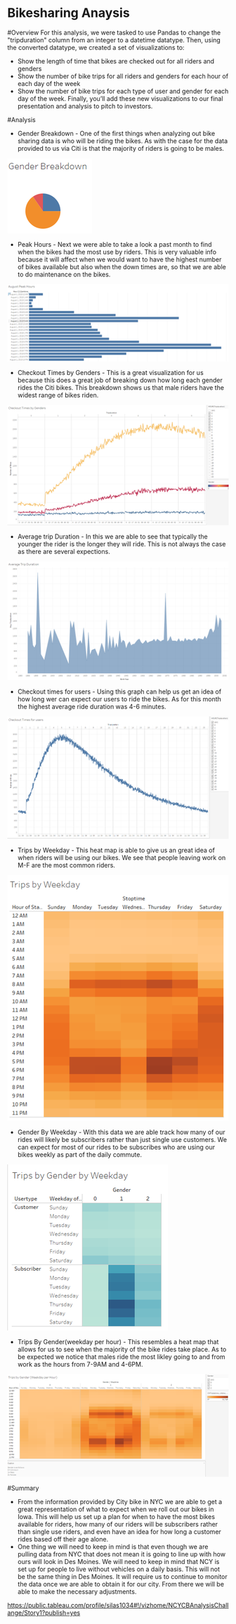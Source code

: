 # Bikesharing Anaysis 

#Overview
For this analysis, we were tasked to use Pandas to change the "tripduration" column from an integer to a datetime datatype. Then, using the converted datatype, we created a set of visualizations to:

* Show the length of time that bikes are checked out for all riders and genders
* Show the number of bike trips for all riders and genders for each hour of each day of the week
* Show the number of bike trips for each type of user and gender for each day of the week.
Finally, you’ll add these new visualizations to our final presentation and analysis to pitch to investors.

#Analysis

* Gender Breakdown - One of the first things when analyzing out bike sharing data is who will be riding the bikes.  As with the case for the data provided to us via Citi is that the majority of riders is going to be males.

![github](gender_breakdown.PNG)

* Peak Hours - Next we were able to take a look a past month to find when the bikes had the most use by riders.  This is very valuable info because it will affect when we would want to have the highest number of bikes available but also when the down times are, so that we are able to do maintenance on the bikes.

![github](august_peak_hours.PNG)

* Checkout Times by Genders - This is a great visualization for us because this does a great job of breaking down how long each gender rides the Citi bikes.  This breakdown shows us that male riders have the widest range of bikes riden.

![github](checkout_times_by_genders.PNG)

* Average trip Duration - In this we are able to see that typically the younger the rider is the longer they will ride.  This is not always the case as there are several expections.

![github](average_trip_duration.PNG)

* Checkout times for users - Using this graph can help us get an idea of how long wer can expect our users to ride the bikes.  As for this month the highest average ride duration was 4-6 minutes.

![github](checkout_times_for_users.PNG)

* Trips by Weekday - This heat map is able to give us an great idea of when riders will be using our bikes.  We see that people leaving work on M-F are the most common riders.

![github](trips_by_weekday.PNG)

* Gender By Weekday - With this data we are able track how many of our rides will likely be subscribers rather than just single use customers.  We can expect for most of our rides to be subscribes who are using our bikes weekly as part of the daily commute.

![github](trips_by_gender_by_weekday.PNG)

* Trips By Gender(weekday per hour) - This resembles a heat map that allows for us to see when the majority of the bike rides take place.  As to be expected we notice that males ride the most likley going to and from work as the hours from 7-9AM and 4-6PM.

![github](trips_by_gender_(weekday_per_hour).PNG)


#Summary

* From the information provided by City bike in NYC we are able to get a great representation of what to expect when we roll out our bikes in Iowa.  This will help us set up a plan for when to have the most bikes available for riders, how many of our riders will be subscribers rather than single use riders, and even have an idea for how long a customer rides based off their age alone.
* One thing we will need to keep in mind is that even though we are pulling data from NYC that does not mean it is going to line up with how ours will look in Des Moines.  We will need to keep in mind that NCY is set up for people to live without vehicles on a daily basis.  This will not be the same thing in Des Moines.  It will require us to continue to monitor the data once we are able to obtain it for our city.  From there we will be able to make the necessary adjustments. 

https://public.tableau.com/profile/silas1034#!/vizhome/NCYCBAnalysisChallange/Story1?publish=yes
